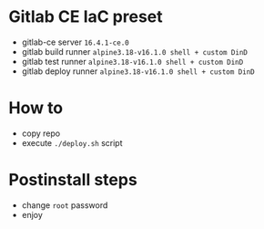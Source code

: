 # Gitlab CE IaC preset

- gitlab-ce server `16.4.1-ce.0`
- gitlab build runner `alpine3.18-v16.1.0 shell + custom DinD`
- gitlab test runner `alpine3.18-v16.1.0 shell + custom DinD`
- gitlab deploy runner `alpine3.18-v16.1.0 shell + custom DinD`

# How to

- copy repo
- execute `./deploy.sh` script

# Postinstall steps

- change `root` password
- enjoy
